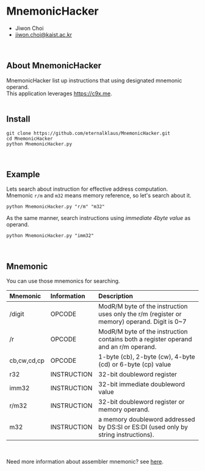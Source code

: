 # MnemonicHacker
- Jiwon Choi 
- jiwon.choi@kaist.ac.kr
<br>  

## About MnemonicHacker
MnemonicHacker list up instructions that using designated mnemonic operand.  
This application leverages https://c9x.me.  
<br>  

## Install

    git clone https://github.com/eternalklaus/MnemonicHacker.git
    cd MnemonicHacker
    python MnemonicHacker.py
<br>  

## Example
Lets search about instruction for effective address computation.  
Mnemonic `r/m` and `m32` means memory reference, so let's search about it.   

    python MnemonicHacker.py "r/m" "m32"

As the same manner, search instructions using *immediate 4byte value* as operand.

    python MnemonicHacker.py "imm32"
<br>  

## Mnemonic
You can use those mnemonics for searching. 

| Mnemonic | Information | Description |
|:--------|:--------|:--------|
| /digit | OPCODE | ModR/M byte of the instruction uses only the r/m (register or memory) operand. Digit is 0~7 |
| /r | OPCODE | ModR/M byte of the instruction contains both a register operand and an r/m operand. |
| cb,cw,cd,cp | OPCODE | 1-byte (cb), 2-byte (cw), 4-byte (cd) or 6-byte (cp) value |
| r32 | INSTRUCTION | 32-bit doubleword register |
| imm32 | INSTRUCTION | 32-bit immediate doubleword value |
| r/m32 | INSTRUCTION | 32-bit doubleword register or memory operand. |
| m32 | INSTRUCTION | a memory doubleword addressed by DS:SI or ES:DI (used only by string instructions).  |

<br>  

Need more information about assembler mnemonic? see [here](http://www.uobabylon.edu.iq/uobColeges/ad_downloads/6_2708_780.pdf).
